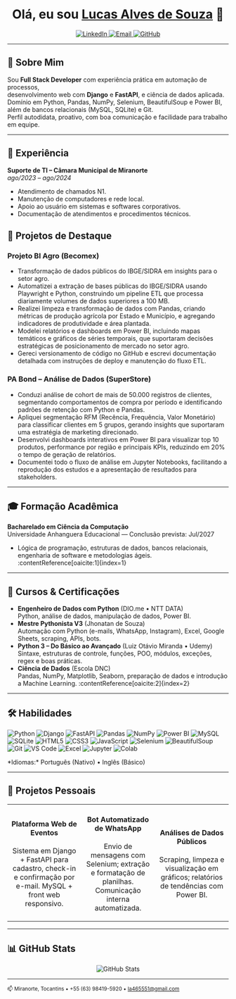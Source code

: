 <!-- README.md do Lucas Alves de Souza -->

<!-- ============================
     Cabeçalho e Badges Sociais
=============================== -->
<h1 align="center">Olá, eu sou <a href="https://github.com/Lucas063r">Lucas Alves de Souza</a> 👋</h1>

<p align="center">
  <a href="https://www.linkedin.com/in/lucas-alves-000aa4258">
    <img src="https://img.shields.io/badge/LinkedIn-0A66C2?style=for-the-badge&logo=linkedin&logoColor=white" alt="LinkedIn"/>
  </a>
  <a href="mailto:la465551@gmail.com">
    <img src="https://img.shields.io/badge/Email-D14836?style=for-the-badge&logo=gmail&logoColor=white" alt="Email"/>
  </a>
  <a href="https://github.com/Lucas063r">
    <img src="https://img.shields.io/badge/GitHub-181717?style=for-the-badge&logo=github&logoColor=white" alt="GitHub"/>
  </a>
</p>

---

## 📖 Sobre Mim

Sou **Full Stack Developer** com experiência prática em automação de processos,  
desenvolvimento web com **Django** e **FastAPI**, e ciência de dados aplicada.  
Domínio em Python, Pandas, NumPy, Selenium, BeautifulSoup e Power BI, além de bancos relacionais (MySQL, SQLite) e Git.  
Perfil autodidata, proativo, com boa comunicação e facilidade para trabalho em equipe.  

---
## 💼 Experiência

**Suporte de TI – Câmara Municipal de Miranorte**  
*ago/2023 – ago/2024*  
- Atendimento de chamados N1.  
- Manutenção de computadores e rede local.  
- Apoio ao usuário em sistemas e softwares corporativos.  
- Documentação de atendimentos e procedimentos técnicos.

## 🚀 Projetos de Destaque

### Projeto BI Agro (Becomex)  
- Transformação de dados públicos do IBGE/SIDRA em insights para o setor agro.  
- Automatizei a extração de bases públicas do IBGE/SIDRA usando Playwright e Python, construindo um pipeline ETL que processa diariamente volumes de dados superiores a 100 MB.
- Realizei limpeza e transformação de dados com Pandas, criando métricas de produção agrícola por Estado e Município, e agregando indicadores de produtividade e área plantada.
- Modelei relatórios e dashboards em Power BI, incluindo mapas temáticos e gráficos de séries temporais, que suportaram decisões estratégicas de posicionamento de mercado no setor agro.
- Gereci versionamento de código no GitHub e escrevi documentação detalhada com instruções de deploy e manutenção do fluxo ETL.

### PA Bond – Análise de Dados (SuperStore)  
- Conduzi análise de cohort de mais de 50.000 registros de clientes, segmentando comportamentos de compra por período e identificando padrões de retenção com Python e Pandas.
- Apliquei segmentação RFM (Recência, Frequência, Valor Monetário) para classificar clientes em 5 grupos, gerando insights que suportaram uma estratégia de marketing direcionado.
- Desenvolvi dashboards interativos em Power BI para visualizar top 10 produtos, performance por região e principais KPIs, reduzindo em 20% o tempo de geração de relatórios.
- Documentei todo o fluxo de análise em Jupyter Notebooks, facilitando a reprodução dos estudos e a apresentação de resultados para stakeholders.

---

## 🎓 Formação Acadêmica

**Bacharelado em Ciência da Computação**  
Universidade Anhanguera Educacional — Conclusão prevista: Jul/2027  
- Lógica de programação, estruturas de dados, bancos relacionais, engenharia de software e metodologias ágeis. :contentReference[oaicite:1]{index=1}

---

## 🏅 Cursos & Certificações

- **Engenheiro de Dados com Python** (DIO.me • NTT DATA)  
  Python, análise de dados, manipulação de dados, Power BI.  
- **Mestre Pythonista V3** (Jhonatan de Souza)  
  Automação com Python (e-mails, WhatsApp, Instagram), Excel, Google Sheets, scraping, APIs, bots.  
- **Python 3 – Do Básico ao Avançado** (Luiz Otávio Miranda • Udemy)  
  Sintaxe, estruturas de controle, funções, POO, módulos, exceções, regex e boas práticas.  
- **Ciência de Dados** (Escola DNC)  
  Pandas, NumPy, Matplotlib, Seaborn, preparação de dados e introdução a Machine Learning. :contentReference[oaicite:2]{index=2}

---

## 🛠️ Habilidades

<p>
  <img alt="Python"      src="https://img.shields.io/badge/Python-3776AB?style=for-the-badge&logo=python&logoColor=white" />
  <img alt="Django"      src="https://img.shields.io/badge/Django-092E20?style=for-the-badge&logo=django&logoColor=white" />
  <img alt="FastAPI"     src="https://img.shields.io/badge/FastAPI-009688?style=for-the-badge&logo=fastapi&logoColor=white" />
  <img alt="Pandas"      src="https://img.shields.io/badge/Pandas-150458?style=for-the-badge&logo=pandas&logoColor=white" />
  <img alt="NumPy"       src="https://img.shields.io/badge/NumPy-013243?style=for-the-badge&logo=numpy&logoColor=white" />
  <img alt="Power BI"    src="https://img.shields.io/badge/Power%20BI-F2C811?style=for-the-badge&logo=power-bi&logoColor=white" />
  <img alt="MySQL"       src="https://img.shields.io/badge/MySQL-4479A1?style=for-the-badge&logo=mysql&logoColor=white" />
  <img alt="SQLite"      src="https://img.shields.io/badge/SQLite-07405E?style=for-the-badge&logo=sqlite&logoColor=white" />
  <img alt="HTML5"       src="https://img.shields.io/badge/HTML5-E34F26?style=for-the-badge&logo=html5&logoColor=white" />
  <img alt="CSS3"        src="https://img.shields.io/badge/CSS3-1572B6?style=for-the-badge&logo=css3&logoColor=white" />
  <img alt="JavaScript"  src="https://img.shields.io/badge/JavaScript-F7DF1E?style=for-the-badge&logo=javascript&logoColor=black" />
  <img alt="Selenium"    src="https://img.shields.io/badge/Selenium-43B02A?style=for-the-badge&logo=selenium&logoColor=white" />
  <img alt="BeautifulSoup" src="https://img.shields.io/badge/BeautifulSoup-212121?style=for-the-badge&logo=python&logoColor=white" />
  <img alt="Git"         src="https://img.shields.io/badge/Git-F05032?style=for-the-badge&logo=git&logoColor=white" />
  <img alt="VS Code"     src="https://img.shields.io/badge/VS%20Code-007ACC?style=for-the-badge&logo=visual-studio-code&logoColor=white" />
  <img alt="Excel"       src="https://img.shields.io/badge/Excel-217346?style=for-the-badge&logo=microsoft-excel&logoColor=white" />
  <img alt="Jupyter"     src="https://img.shields.io/badge/Jupyter-F37626?style=for-the-badge&logo=jupyter&logoColor=white" />
  <img alt="Colab"       src="https://img.shields.io/badge/Google%20Colab-F9AB00?style=for-the-badge&logo=google-colab&logoColor=white" />
</p>
*Idiomas:* Português (Nativo) • Inglês (Básico)

---

## 🚀 Projetos Pessoais

<table>
<tr>
  <td align="center" width="33%">
    <h4>Plataforma Web de Eventos</h4>
    <p>Sistema em Django + FastAPI para cadastro, check-in e confirmação por e-mail. MySQL + front web responsivo.</p>
  </td>
  <td align="center" width="33%">
    <h4>Bot Automatizado de WhatsApp</h4>
    <p>Envio de mensagens com Selenium; extração e formatação de planilhas. Comunicação interna automatizada.</p>
  </td>
  <td align="center" width="33%">
    <h4>Análises de Dados Públicos</h4>
    <p>Scraping, limpeza e visualização em gráficos; relatórios de tendências com Power BI.</p>
  </td>
</tr>
</table>

---

## 📊 GitHub Stats

<div align="center">
  <img src="https://github-readme-stats.vercel.app/api?username=Lucas063r&show_icons=true&theme=light" alt="GitHub Stats" />
</div>

---

<small>📫 Miranorte, Tocantins • +55 (63) 98419-5920 • la465551@gmail.com</small>

